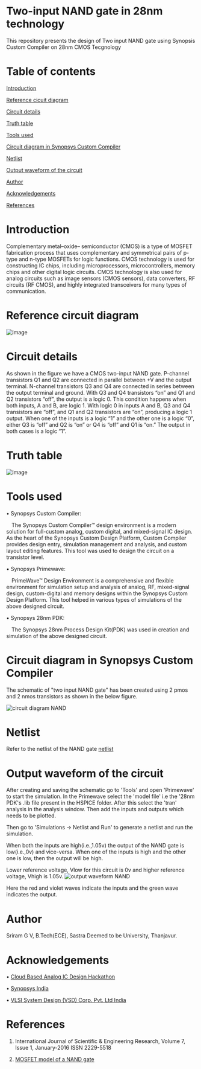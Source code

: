  #  Two-input NAND gate in 28nm technology
This repository presents the design of Two input NAND gate using Synopsis Custom Compiler on 28nm CMOS Tecgnology
# Table of contents
[Introduction](https://github.com/Sriram68/two-input-NANDgate/blob/main/README.md#introduction)

[Reference cicuit diagram](https://github.com/Sriram68/two-input-NANDgate#reference-circuit-diagram)

[Circuit details](https://github.com/Sriram68/two-input-NANDgate#circuit-details)

[Truth table](https://github.com/Sriram68/two-input-NANDgate/blob/main/README.md#truth-table)

[Tools used](https://github.com/Sriram68/two-input-NANDgate/blob/main/README.md#tools-used)

[Circuit diagram in Synopsys Custom Compiler](https://github.com/Sriram68/two-input-NANDgate/blob/main/README.md#circuit-diagram-in-synopsys-custom-compiler)

[Netlist](https://github.com/Sriram68/two-input-NANDgate/blob/main/README.md#netlist)

[Output waveform of the circuit](https://github.com/Sriram68/two-input-NANDgate/blob/main/README.md#output-waveform-of-the-circuit)

[Author](https://github.com/Sriram68/two-input-NANDgate/blob/main/README.md#author)

[Acknowledgements](https://github.com/Sriram68/two-input-NANDgate/blob/main/README.md#acknowledgements)

[References](https://github.com/Sriram68/two-input-NANDgate/blob/main/README.md#references)

# Introduction
   Complementary metal–oxide–
semiconductor (CMOS) is a type of MOSFET
fabrication process that uses complementary and
symmetrical pairs of p-type and n-type MOSFETs
for logic functions. CMOS technology is used for
constructing IC chips, including microprocessors,
microcontrollers, memory chips and other digital
logic circuits. CMOS technology is also used for
analog circuits such as image sensors (CMOS
sensors), data converters, RF circuits (RF
CMOS), and highly integrated transceivers for
many types of communication.
# Reference circuit diagram
![image](https://user-images.githubusercontent.com/100473775/155977790-f91fabbf-01cc-422f-998c-af3a539cf38b.png)
# Circuit details
As shown in the figure we have a CMOS two-input NAND
gate. P-channel transistors Q1 and Q2 are
connected in parallel between +V and the output
terminal. N-channel transistors Q3 and Q4 are
connected in series between the output terminal
and ground. With Q3 and Q4 transistors “on” and
Q1 and Q2 transistors “off”, the output is a logic
0. This condition happens when both inputs, A
and B, are logic 1.
With logic 0 in inputs A and B, Q3 and Q4
transistors are “off”, and Q1 and Q2 transistors
are “on”, producing a logic 1 output.
When one of the inputs is a logic “1” and the
other one is a logic “0”, either Q3 is “off” and Q2
is “on” or Q4 is “off” and Q1 is “on.” The output
in both cases is a logic “1”.
# Truth table
![image](https://user-images.githubusercontent.com/100473775/155979567-eb7ce9dc-68f0-4985-a433-2292b0ae5cbe.png)
# Tools used
• Synopsys Custom Compiler:

 The Synopsys Custom Compiler™ design environment is a modern solution for full-custom analog, custom digital, and mixed-signal IC design. As the heart of the Synopsys Custom Design Platform, Custom Compiler provides design entry, simulation management and analysis, and custom layout editing features. This tool was used to design the circuit on a transistor level.

• Synopsys Primewave:

 PrimeWave™ Design Environment is a comprehensive and flexible environment for simulation setup and analysis of analog, RF, mixed-signal design, custom-digital and memory designs within the Synopsys Custom Design Platform. This tool helped in various types of simulations of the above designed circuit.

• Synopsys 28nm PDK:

 The Synopsys 28nm Process Design Kit(PDK) was used in creation and simulation of the above designed circuit.

 # Circuit diagram in Synopsys Custom Compiler
 
The schematic of "two input NAND gate" has been created using 2 pmos and 2 nmos transistors as shown in the below figure.


 ![circuit diagram NAND](https://user-images.githubusercontent.com/100473775/156037022-8d4d4da2-7315-450d-9943-69893bd65114.png)

 
 # Netlist
 Refer to the netlist of the NAND gate [netlist](https://github.com/Sriram68/two-input-NANDgate/blob/main/NAND.cir.out)
 
 # Output waveform of the circuit
 After creating and saving the schematic go to 'Tools' and open 'Primewave' to start the simulation. In the Primewave select the 'model file' i.e the '28nm PDK's .lib file present in the HSPICE folder. After this select the 'tran' analysis in the analysis window. Then add the inputs and outputs which needs to be plotted.
 
Then go to 'Simulations -> Netlist and Run' to generate a netlist and run the simulation.

When both the inputs are high(i.e.,1.05v) the output of the NAND gate is low(i.e.,0v) and vice-versa. When one of the inputs is high and the other one is low, then the output will be high.

Lower reference voltage, Vlow for this circuit is 0v and higher reference voltage, Vhigh is 1.05v.
 ![output waveform NAND](https://user-images.githubusercontent.com/100473775/156036923-d9ea5e16-abef-413e-aec3-c02d695bee6f.png)

 Here the red and violet waves indicate the inputs and the green wave indicates the output.
 # Author
 
 Sriram G V, B.Tech(ECE), Sastra Deemed to be University, Thanjavur.
 # Acknowledgements
• [Cloud Based Analog IC Design Hackathon](https://www.iith.ac.in/events/2022/02/15/Cloud-Based-Analog-IC-Design-Hackathon/)
 
• [Synopsys India](https://www.synopsys.com/)

• [VLSI System Design (VSD) Corp. Pvt. Ltd India](https://www.vlsisystemdesign.com/)
# References
1. International Journal of Scientific &
Engineering Research, Volume 7, Issue 1,
January-2016 ISSN 2229-5518

2. [MOSFET model of a NAND gate](https://forum.digikey.com/t/a-mosfet-model-of-a-nand-gate/13998)
 
